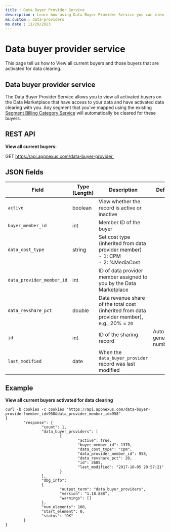 ```yaml
---
title : Data Buyer Provider Service
description : Learn how using Data Buyer Provider Service you can view all activated buyers on the Data Marketplace that have access to your data and have activated data clearing with you.    
ms.custom : data-providers
ms.date : 11/29/2023
---
```



# Data buyer provider service

This page tell us how to View all current buyers and those buyers that are activated for data clearing.  

## Data buyer provider service

The Data Buyer Provider Service allows you to view all activated buyers
on the Data Marketplace that have access to your data and have activated
data clearing with you. Any segment that you’ve mapped using the
existing [Segment Billing Category Service](segment-billing-category-service.md) will
automatically be cleared for these buyers.  
  
## REST API

**View all current buyers:**

GET https://api.appnexus.com/data-buyer-provider 

## JSON fields

| Field                   | Type (Length) | Description                                                                                | Default               |
|-------------------------|---------------|--------------------------------------------------------------------------------------------|-----------------------|
| `active`                  | boolean       | View whether the record is active or inactive                                              |                       |
| `buyer_member_id`         | int           | Member ID of the buyer                                                                     |                       |
| `data_cost_type`          | string        | Set cost type (inherited from data provider member) <br> - 1: CPM  <br> - 2: %MediaCost                   |                       |
| `data_provider_member_id` | int           | ID of data provider member assigned to you by the Data Marketplace                         |                       |
| `data_revshare_pct`       | double        | Data revenue share of the total cost (inherited from data provider member), e.g., 20% = `20` |                       |
| `id`                      | int           | ID of the sharing record                                                                   | Auto-generated number |
| `last_modified`           | date          | When the `data_buyer_provider` record was last modified                                      |                       |

## Example

**View all current buyers activated for data clearing**

``` 
curl -b cookies -c cookies "https://api.appnexus.com/data-buyer-provider?member_id=958&data_provider_member_id=958"
{
        "response": {
                "count": 1,
                "data_buyer_providers": [
                        {
                                "active": true,
                                "buyer_member_id": 1370,
                                "data_cost_type": "cpm",
                                "data_provider_member_id": 958,
                                "data_revshare_pct": 20,
                                "id": 2605,
                                "last_modified": "2017-10-05 20:57:21"
                        }
                ],
                "dbg_info":
                {
                        "output_term": "data_buyer_providers",
                        "version": "1.18.888",
                        "warnings": []
                },
                "num_elements": 100,
                "start_element": 0,
                "status": "OK"
        }
}
```
